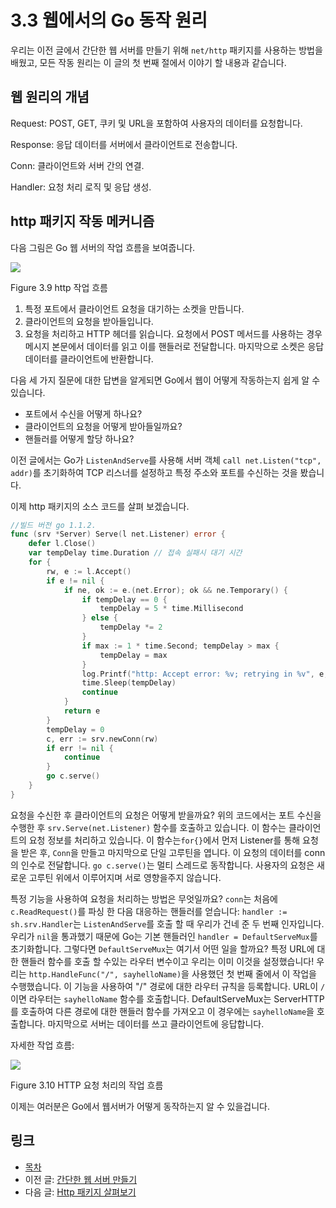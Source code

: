 # 3.3 웹에서의 Go 동작 원리

우리는 이전 글에서 간단한 웹 서버를 만들기 위해 `net/http` 패키지를 사용하는 방법을 배웠고, 모든 작동 원리는 이 글의 첫 번째 절에서 이야기 할 내용과 같습니다.

## 웹 원리의 개념

Request: POST, GET, 쿠키 및 URL을 포함하여 사용자의 데이터를 요청합니다.

Response: 응답 데이터를 서버에서 클라이언트로 전송합니다.

Conn: 클라이언트와 서버 간의 연결.

Handler: 요청 처리 로직 및 응답 생성.

## http 패키지 작동 메커니즘

다음 그림은 Go 웹 서버의 작업 흐름을 보여줍니다.

![](images/3.3.http.png?raw=true)

Figure 3.9 http 작업 흐름

1. 특정 포트에서 클라이언트 요청을 대기하는 소켓을 만듭니다.
2. 클라이언트의 요청을 받아들입니다.
3. 요청을 처리하고 HTTP 헤더를 읽습니다. 요청에서 POST 메서드를 사용하는 경우 메시지 본문에서 데이터를 읽고 이를 핸들러로 전달합니다. 마지막으로 소켓은 응답 데이터를 클라이언트에 반환합니다.

다음 세 가지 질문에 대한 답변을 알게되면 Go에서 웹이 어떻게 작동하는지 쉽게 알 수 있습니다.

- 포트에서 수신을 어떻게 하나요?
- 클라이언트의 요청을 어떻게 받아들일까요?
- 핸들러를 어떻게 할당 하나요?

이전 글에서는 Go가 `ListenAndServe`를 사용해 서버 객체 `call net.Listen("tcp", addr)`를 초기화하여 TCP 리스너를 설정하고 특정 주소와 포트를 수신하는 것을 봤습니다.

이제 http 패키지의 소스 코드를 살펴 보겠습니다.

```go
//빌드 버전 go 1.1.2.
func (srv *Server) Serve(l net.Listener) error {
	defer l.Close()
	var tempDelay time.Duration // 접속 실패시 대기 시간
	for {
		rw, e := l.Accept()
		if e != nil {
			if ne, ok := e.(net.Error); ok && ne.Temporary() {
				if tempDelay == 0 {
					tempDelay = 5 * time.Millisecond
				} else {
					tempDelay *= 2
				}
				if max := 1 * time.Second; tempDelay > max {
					tempDelay = max
				}
				log.Printf("http: Accept error: %v; retrying in %v", e, tempDelay)
				time.Sleep(tempDelay)
				continue
			}
			return e
		}
		tempDelay = 0
		c, err := srv.newConn(rw)
		if err != nil {
			continue
		}
		go c.serve()
	}
}
```


요청을 수신한 후 클라이언트의 요청은 어떻게 받을까요? 위의 코드에서는 포트 수신을 수행한 후 `srv.Serve(net.Listener)` 함수를 호출하고 있습니다. 이 함수는 클라이언트의 요청 정보를 처리하고 있습니다. 이 함수는`for{}`에서 먼저 Listener를 통해 요청을 받은 후, `Conn`을 만들고 마지막으로 단일 고루틴을 엽니다. 이 요청의 데이터를 conn의 인수로 전달합니다. `go c.serve()`는 멀티 스레드로 동작합니다. 사용자의 요청은 새로운 고루틴 위에서 이루어지며 서로 영향을주지 않습니다.

특정 기능을 사용하여 요청을 처리하는 방법은 무엇일까요? `conn`는 처음에 `c.ReadRequest()`를 파싱 한 다음 대응하는 핸들러를 얻습니다: `handler := sh.srv.Handler`는 `ListenAndServe`를 호출 할 때 우리가 건네 준 두 번째 인자입니다. 우리가 `nil`을 통과했기 때문에 Go는 기본 핸들러인 `handler = DefaultServeMux`를 초기화합니다. 그렇다면 `DefaultServeMux`는 여기서 어떤 일을 할까요? 특정 URL에 대한 핸들러 함수를 호출 할 수있는 라우터 변수이고 우리는 이미 이것을 설정했습니다! 우리는 `http.HandleFunc("/", sayhelloName)`을 사용했던 첫 번째 줄에서 이 작업을 수행했습니다. 이 기능을 사용하여 "/" 경로에 대한 라우터 규칙을 등록합니다. URL이 `/`이면 라우터는 `sayhelloName` 함수를 호출합니다. DefaultServeMux는 ServerHTTP를 호출하여 다른 경로에 대한 핸들러 함수를 가져오고 이 경우에는 `sayhelloName`을 호출합니다. 마지막으로 서버는 데이터를 쓰고 클라이언트에 응답합니다.

자세한 작업 흐름:

![](images/3.3.illustrator.png?raw=true)

Figure 3.10 HTTP 요청 처리의 작업 흐름

이제는 여러분은 Go에서 웹서버가 어떻게 동작하는지 알 수 있을겁니다.

## 링크

- [목차](preface.md)
- 이전 글: [간단한 웹 서버 만들기](03.2.md)
- 다음 글: [Http 패키지 살펴보기](03.4.md)
